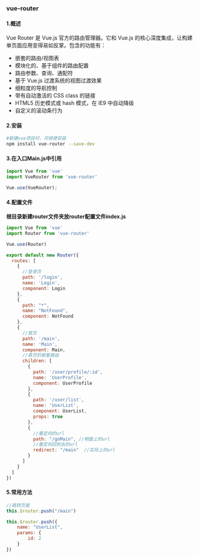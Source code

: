### vue-router

#### 1.概述

Vue Router 是 Vue.js 官方的路由管理器。它和 Vue.js 的核心深度集成，让构建单页面应用变得易如反掌。包含的功能有：

- 嵌套的路由/视图表
- 模块化的、基于组件的路由配置
- 路由参数、查询、通配符
- 基于 Vue.js 过渡系统的视图过渡效果
- 细粒度的导航控制
- 带有自动激活的 CSS class 的链接
- HTML5 历史模式或 hash 模式，在 IE9 中自动降级
- 自定义的滚动条行为

#### 2.安装

```sh
#新建vue项目时，可顺便安装
npm install vue-router --save-dev
```

#### 3.在入口Main.js中引用

```js
import Vue from 'vue'
import VueRouter from 'vue-router'

Vue.use(VueRouter);
```

#### 4.配置文件

**根目录新建router文件夹放router配置文件index.js**

```js
import Vue from 'vue'
import Router from 'vue-router'

Vue.use(Router)

export default new Router({
  routes: [
    {
      //登录页
      path: '/login',
      name: 'Login',
      component: Login
    },
    {
      path: "*",
      name: "NotFound",
      component: NotFound
    },
    {
      //首页
      path: '/main',
      name: 'Main',
      component: Main,
      //首页的嵌套路由
      children: [
        {
          path: '/user/profile/:id',
          name: 'UserProfile',
          component: UserProfile
        },
        {
          path: '/user/list',
          name: 'UserList',
          component: UserList,
          props: true
        },
        {
          //重定向的url
          path: "/goMain", //明面上的url
          //重定向回到去的url
          redirect: "/main"  //实际上的url
        }
      ]
    }
  ]
})

```

#### 5.常用方法

```js
//跳转页面
this.$router.push("/main")

this.$router.push({
    name: "UserList",
    params: {
        id: 2
    }
})
```

